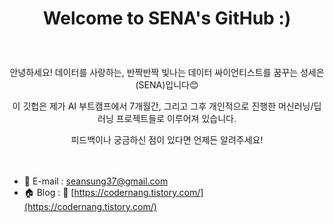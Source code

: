 # <p align="center"> Welcome to SENA's GitHub :)

<br>

<p align="center"> 안녕하세요! 데이터를 사랑하는, 반짝반짝 빛나는 데이터 싸이언티스트를 꿈꾸는 성세은(SENA)입니다😊 </p>

<p align="center"> 이 깃헙은 제가 AI 부트캠프에서 7개월간, 그리고 그후 개인적으로 진행한 머신러닝/딥러닝 프로젝트들로 이루어져 있습니다.</p>

<p align="center"> 피드백이나 궁금하신 점이 있다면 언제든 알려주세요! <br><br><br> </p> 




- 📧 E-mail : seansung37@gmail.com
- 🏠 Blog :  🔗 [https://codernang.tistory.com/](https://codernang.tistory.com/)
